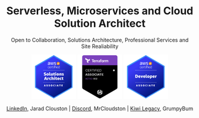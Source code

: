 <h1 align='center'>Serverless, Microservices and Cloud Solution Architect</h1>

<p align='center'>Open to Collaboration, Solutions Architecture, Professional Services and Site Realiability</p>

<p align='center'>
<a href='https://www.credly.com/badges/f79b0404-91e3-4c75-8fd1-acd7bd3c61f3/public_url'><img src='./content/asa.png' width='120' height='120' alt='AWS Certified Associate Architect' /></a>
<a href='https://www.credly.com/badges/86ed6258-fcf6-497f-9a39-519444f34bd9/public_url'><img src='./content/h2.png' width='120' height='120' alt='HashiCorp Terraform Certified Associate' /></a>
<a href='https://www.credly.com/badges/d9b54c12-af67-4763-a076-d0320dba736b/public_url'><img src='./content/adev.png' width='120' height='120' alt='AWS Certified Associate Developer' /></a>
</p>

<p align='center'>
    <a href='https://www.linkedin.com/in/jaradclouston/'>LinkedIn,</a> Jarad Clouston   |
    <a href='https://discordapp.com/users/MrCloudston#8324'>Discord,</a> MrCloudston    |
    <a href='https://gist.github.com/GrumpyBum'>Kiwi Legacy,</a> GrumpyBum
</p>

<!---
MrCloudston/MrCloudston is a ✨ special ✨ repository because its `README.md` (this file) appears on your GitHub profile.
You can click the Preview link to take a look at your changes.
--->
